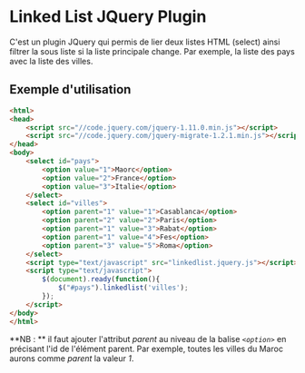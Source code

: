 Linked List JQuery Plugin
=========================
C'est un plugin JQuery qui permis de lier deux listes HTML (select) ainsi filtrer la sous liste si la liste principale change. Par exemple, la liste des pays avec la liste des villes.

Exemple d'utilisation
--------------------
```html
<html>
<head>
	<script src="//code.jquery.com/jquery-1.11.0.min.js"></script>
	<script src="//code.jquery.com/jquery-migrate-1.2.1.min.js"></script>
</head>
<body>
	<select id="pays">
		<option value="1">Maorc</option>
		<option value="2">France</option>
		<option value="3">Italie</option>
	</select>
	<select id="villes">
		<option parent="1" value="1">Casablanca</option>
		<option parent="2" value="2">Paris</option>
		<option parent="1" value="3">Rabat</option>
		<option parent="1" value="4">Fes</option>
		<option parent="3" value="5">Roma</option>
	</select>
	<script type="text/javascript" src="linkedlist.jquery.js"></script>
	<script type="text/javascript">
		$(document).ready(function(){
			$("#pays").linkedlist('villes');
		});
	</script>
</body>
</html>
```
**NB : ** il faut ajouter l'attribut *parent* au niveau de la balise *```<option>```* en précisant l'id de l'élément parent.
Par exemple, toutes les villes du Maroc aurons comme *parent* la valeur *1*.